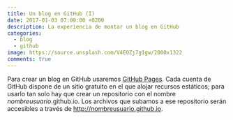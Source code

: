```yaml
---
title: Un blog en GitHub (I)
date: 2017-01-03 07:00:00 +0200
description: La experiencia de montar un blog en GitHub
categories:
  - blog
  - github
image: https://source.unsplash.com/V4EOZj7g1gw/2000x1322
comments: true
---
```

Para crear un blog en GitHub usaremos [GitHub Pages](https://pages.github.com/). Cada cuenta de GitHub dispone de un sitio gratuito en el que alojar recursos estáticos; para usarlo tan solo hay que crear un repositorio con el nombre *nombreusuario*.github.io. Los archivos que subamos a ese repositorio serán accesibles a través de http://nombreusuario.github.io.